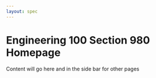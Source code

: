 ```yaml
---
layout: spec
---
```


# Engineering 100 Section 980 Homepage

Content will go here and in the side bar for other pages